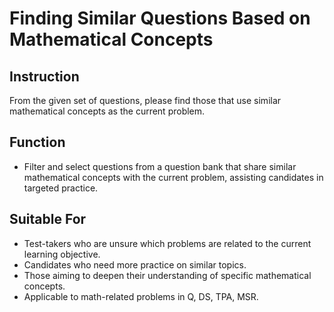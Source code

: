 # Finding Similar Questions Based on Mathematical Concepts

## Instruction
From the given set of questions, please find those that use similar mathematical concepts as the current problem.

## Function
- Filter and select questions from a question bank that share similar mathematical concepts with the current problem, assisting candidates in targeted practice.

## Suitable For
- Test-takers who are unsure which problems are related to the current learning objective.
- Candidates who need more practice on similar topics.
- Those aiming to deepen their understanding of specific mathematical concepts.
- Applicable to math-related problems in Q, DS, TPA, MSR.
